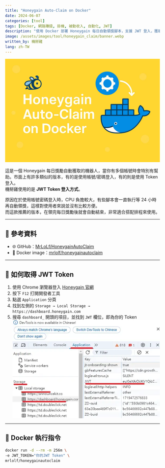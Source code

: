 ```yaml
---
title: "Honeygain Auto-Claim on Docker"
date: 2024-06-07
categories: [tool]
tags: [Docker, 網路賺錢, 掛機, 被動收入, 自動化, JWT]
description: "使用 Docker 部署 Honeygain 每日自動領獎腳本，支援 JWT 登入，獲取完獎勵即退出，適合多帳號與無頭裝置使用。"
image: /assets/images/tool/honeygain_claim/banner.webp
written_by: 機掰雞
lang: zh-TW
---
```


![Honeygain 自動領獎封面圖](/assets/images/tool/honeygain_claim/banner.webp)

這是一個 Honeygain 每日獎勵自動獲取的機器人，當你有多個帳號時會特別有幫助。市面上有許多類似的版本，有的是使用帳號/密碼登入，有的則是使用 Token 登入。  
機掰雞使用的是 **JWT Token 登入方式**。

原因在於使用帳號密碼登入時，CPU 負擔較大，有些腳本會一直執行等 24 小時再自動領獎，這樣對使用者來說並沒有比較方便。  
而這款推薦的版本，在領完每日獎勵後就會自動結束，非常適合搭配排程來使用。

---

## 🔗 參考資料

- 🌐 GitHub：[MrLoLf/HoneygainAutoClaim](https://github.com/MrLoLf/HoneygainAutoClaim)
- 🐳 Docker image：[mrlolf/honeygainautoclaim](https://hub.docker.com/r/mrlolf/honeygainautoclaim)

---

## 🔐 如何取得 JWT Token

1. 使用 Chrome 瀏覽器登入 [Honeygain 官網](https://dashboard.honeygain.com/)
2. 按下 `F12` 打開開發者工具
3. 點選 `Application` 分頁
4. 找到左側的 `Storage → Local Storage → https://dashboard.honeygain.com`
5. 搜尋 `dashboard_` 開頭的項目，並找到 `JWT` 欄位，即為你的 Token
![Honeygain jwt](/assets/images/tool/honeygain_claim/img_1.webp)
---

## 🐳 Docker 執行指令

```bash
docker run -d --rm -m 256m \
-e JWT_TOKEN="你的JWT Token" \
mrlolf/honeygainautoclaim
